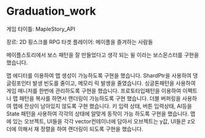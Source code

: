 # Graduation_work

게임 타이틀: MapleStory_API

장르: 2D 횡스크롤 RPG
타겟 플레이어: 메이플을 즐겨하는 사람들

메이플스토리에서 보스 패턴을 잘 만들었다고 생각 되는 윌 이라는 보스몬스터를 구현을 했습니다.

맵 에디터를 이용하여 맵 생성이 가능하도록 구현을 했습니다. 
ShardPtr을 사용하여 댕글링포인터 발생 빈도를 줄이고, 메모리 릭 발생을 줄였습니다.
싱글톤패턴을 사용하여 게임 매니저를 한번에 관리하도록 구현을 했습니다.
프로토타입패턴을 이용하여 이펙트나 맵 패턴을 복사를 하면서 랜더링이 가능하도록 구현 했습니다.
더블 버퍼링을 사용하여 맵에 잔상이 남아있지 않도록 구현 했습니다.
키 입력 상태, 버튼 입력상태, AI등을 State 패턴을 사용하여 각각의 상태에 알맞게 동작이 가능 하도록 구현을 했습니다.
맵에 있는 오브젝트, UI들을 각각 vector컨테이너에 담아서 오브젝트는 y값, UI들은 z오더에 의해서 재 정렬을 하여 랜더링이 되도록 구현을 했습니다.
